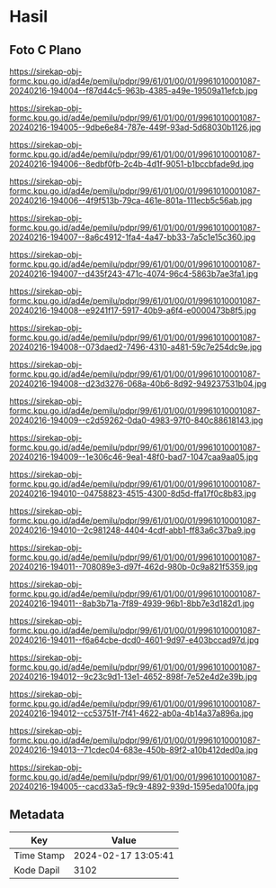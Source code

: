 # Hasil

## Foto C Plano

https://sirekap-obj-formc.kpu.go.id/ad4e/pemilu/pdpr/99/61/01/00/01/9961010001087-20240216-194004--f87d44c5-963b-4385-a49e-19509a11efcb.jpg

https://sirekap-obj-formc.kpu.go.id/ad4e/pemilu/pdpr/99/61/01/00/01/9961010001087-20240216-194005--9dbe6e84-787e-449f-93ad-5d68030b1126.jpg

https://sirekap-obj-formc.kpu.go.id/ad4e/pemilu/pdpr/99/61/01/00/01/9961010001087-20240216-194006--8edbf0fb-2c4b-4d1f-9051-b1bccbfade9d.jpg

https://sirekap-obj-formc.kpu.go.id/ad4e/pemilu/pdpr/99/61/01/00/01/9961010001087-20240216-194006--4f9f513b-79ca-461e-801a-111ecb5c56ab.jpg

https://sirekap-obj-formc.kpu.go.id/ad4e/pemilu/pdpr/99/61/01/00/01/9961010001087-20240216-194007--8a6c4912-1fa4-4a47-bb33-7a5c1e15c360.jpg

https://sirekap-obj-formc.kpu.go.id/ad4e/pemilu/pdpr/99/61/01/00/01/9961010001087-20240216-194007--d435f243-471c-4074-96c4-5863b7ae3fa1.jpg

https://sirekap-obj-formc.kpu.go.id/ad4e/pemilu/pdpr/99/61/01/00/01/9961010001087-20240216-194008--e9241f17-5917-40b9-a6f4-e0000473b8f5.jpg

https://sirekap-obj-formc.kpu.go.id/ad4e/pemilu/pdpr/99/61/01/00/01/9961010001087-20240216-194008--073daed2-7496-4310-a481-59c7e254dc9e.jpg

https://sirekap-obj-formc.kpu.go.id/ad4e/pemilu/pdpr/99/61/01/00/01/9961010001087-20240216-194008--d23d3276-068a-40b6-8d92-949237531b04.jpg

https://sirekap-obj-formc.kpu.go.id/ad4e/pemilu/pdpr/99/61/01/00/01/9961010001087-20240216-194009--c2d59262-0da0-4983-97f0-840c88618143.jpg

https://sirekap-obj-formc.kpu.go.id/ad4e/pemilu/pdpr/99/61/01/00/01/9961010001087-20240216-194009--1e306c46-9ea1-48f0-bad7-1047caa9aa05.jpg

https://sirekap-obj-formc.kpu.go.id/ad4e/pemilu/pdpr/99/61/01/00/01/9961010001087-20240216-194010--04758823-4515-4300-8d5d-ffa17f0c8b83.jpg

https://sirekap-obj-formc.kpu.go.id/ad4e/pemilu/pdpr/99/61/01/00/01/9961010001087-20240216-194010--2c981248-4404-4cdf-abb1-ff83a6c37ba9.jpg

https://sirekap-obj-formc.kpu.go.id/ad4e/pemilu/pdpr/99/61/01/00/01/9961010001087-20240216-194011--708089e3-d97f-462d-980b-0c9a821f5359.jpg

https://sirekap-obj-formc.kpu.go.id/ad4e/pemilu/pdpr/99/61/01/00/01/9961010001087-20240216-194011--8ab3b71a-7f89-4939-96b1-8bb7e3d182d1.jpg

https://sirekap-obj-formc.kpu.go.id/ad4e/pemilu/pdpr/99/61/01/00/01/9961010001087-20240216-194011--f6a64cbe-dcd0-4601-9d97-e403bccad97d.jpg

https://sirekap-obj-formc.kpu.go.id/ad4e/pemilu/pdpr/99/61/01/00/01/9961010001087-20240216-194012--9c23c9d1-13e1-4652-898f-7e52e4d2e39b.jpg

https://sirekap-obj-formc.kpu.go.id/ad4e/pemilu/pdpr/99/61/01/00/01/9961010001087-20240216-194012--cc53751f-7f41-4622-ab0a-4b14a37a896a.jpg

https://sirekap-obj-formc.kpu.go.id/ad4e/pemilu/pdpr/99/61/01/00/01/9961010001087-20240216-194013--71cdec04-683e-450b-89f2-a10b412ded0a.jpg

https://sirekap-obj-formc.kpu.go.id/ad4e/pemilu/pdpr/99/61/01/00/01/9961010001087-20240216-194005--cacd33a5-f9c9-4892-939d-1595eda100fa.jpg


## Metadata

| Key        | Value               |
| ---------- | ------------------- |
| Time Stamp | 2024-02-17 13:05:41 |
| Kode Dapil | 3102                |



